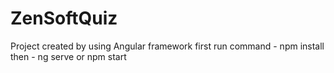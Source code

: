 # ZenSoftQuiz
Project created by using Angular framework
first run command  - npm install
then - ng serve or npm start
